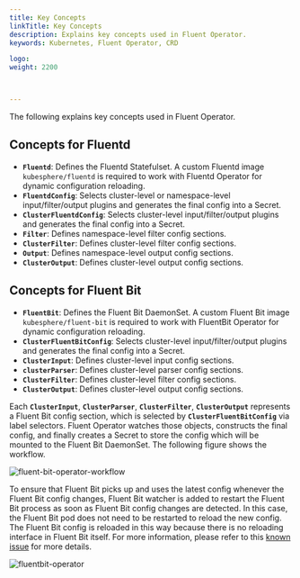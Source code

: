 ```yaml
---
title: Key Concepts
linkTitle: Key Concepts
description: Explains key concepts used in Fluent Operator.
keywords: Kubernetes, Fluent Operator, CRD

logo: 
weight: 2200



---
```


The following explains key concepts used in Fluent Operator.

## Concepts for Fluentd

- **`Fluentd`**: Defines the Fluentd Statefulset. A custom Fluentd image `kubesphere/fluentd` is required to work with Fluentd Operator for dynamic configuration reloading.
- **`FluentdConfig`**: Selects cluster-level or namespace-level input/filter/output plugins and generates the final config into a Secret.
- **`ClusterFluentdConfig`**: Selects cluster-level input/filter/output plugins and generates the final config into a Secret.
- **`Filter`**: Defines namespace-level filter config sections.
- **`ClusterFilter`**: Defines cluster-level filter config sections.
- **`Output`**: Defines namespace-level output config sections.
- **`ClusterOutput`**: Defines cluster-level output config sections.

## Concepts for Fluent Bit

- **`FluentBit`**: Defines the Fluent Bit DaemonSet. A custom Fluent Bit image `kubesphere/fluent-bit` is required to work with FluentBit Operator for dynamic configuration reloading.
- **`ClusterFluentBitConfig`**: Selects cluster-level input/filter/output plugins and generates the final config into a Secret.
- **`ClusterInput`**: Defines cluster-level input config sections.
- **`clusterParser`**: Defines cluster-level parser config sections.
- **`ClusterFilter`**: Defines cluster-level filter config sections.
- **`ClusterOutput`**: Defines cluster-level output config sections.

Each **`ClusterInput`**, **`ClusterParser`**, **`ClusterFilter`**, **`ClusterOutput`** represents a Fluent Bit config section, which is selected by **`ClusterFluentBitConfig`** via label selectors. Fluent Operator watches those objects, constructs the final config, and finally creates a Secret to store the config which will be mounted to the Fluent Bit DaemonSet. The following figure shows the workflow.

![fluent-bit-operator-workflow](/Users/bettygogo/Documents/GitHub/fluent-operator/docs/images/fluent-bit-operator-workflow.svg)

To ensure that Fluent Bit picks up and uses the latest config whenever the Fluent Bit config changes, Fluent Bit watcher is added to restart the Fluent Bit process as soon as Fluent Bit config changes are detected. In this case, the Fluent Bit pod does not need to be restarted to reload the new config. The Fluent Bit config is reloaded in this way because there is no reloading interface in Fluent Bit itself. For more information, please refer to this [known issue](https://github.com/fluent/fluent-bit/issues/365) for more details.

![fluentbit-operator](/Users/bettygogo/Documents/GitHub/fluent-operator/docs/images/fluentbit-operator.svg)

